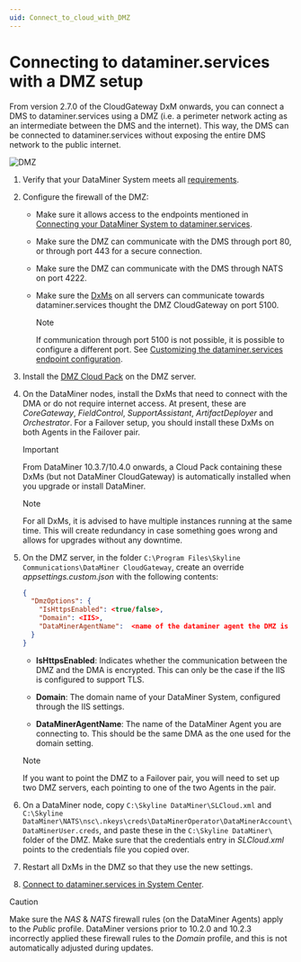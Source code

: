 ```yaml
---
uid: Connect_to_cloud_with_DMZ
---
```


# Connecting to dataminer.services with a DMZ setup

From version 2.7.0 of the CloudGateway DxM onwards, you can connect a DMS to dataminer.services using a DMZ (i.e. a perimeter network acting as an intermediate between the DMS and the internet). This way, the DMS can be connected to dataminer.services without exposing the entire DMS network to the public internet.

![DMZ](~/user-guide/images/DMZ_CloudGateway.png)

1. Verify that your DataMiner System meets all [requirements](xref:Connect_to_cloud_requirements).

1. Configure the firewall of the DMZ:

   - Make sure it allows access to the endpoints mentioned in [Connecting your DataMiner System to dataminer.services](xref:Connect_to_cloud_requirements).

   - Make sure the DMZ can communicate with the DMS through port 80, or through port 443 for a secure connection.

   - Make sure the DMZ can communicate with the DMS through NATS on port 4222.

   - Make sure the [DxMs](xref:DataMinerExtensionModules) on all servers can communicate towards dataminer.services thought the DMZ CloudGateway on port 5100.

     > [!NOTE]
     > If communication through port 5100 is not possible, it is possible to configure a different port. See [Customizing the dataminer.services endpoint configuration](xref:Custom_cloud_endpoint_configuration).

1. Install the [DMZ Cloud Pack](https://community.dataminer.services/dataminer-cloud-pack/) on the DMZ server.

1. On the DataMiner nodes, install the DxMs that need to connect with the DMA or do not require internet access. At present, these are *CoreGateway*, *FieldControl*, *SupportAssistant*, *ArtifactDeployer* and *Orchestrator*. For a Failover setup, you should install these DxMs on both Agents in the Failover pair.

   > [!IMPORTANT]
   > From DataMiner 10.3.7/10.4.0 onwards<!-- RN 36085 -->, a Cloud Pack containing these DxMs (but not DataMiner CloudGateway) is automatically installed when you upgrade or install DataMiner.

   > [!NOTE]
   > For all DxMs, it is advised to have multiple instances running at the same time. This will create redundancy in case something goes wrong and allows for upgrades without any downtime.

1. On the DMZ server, in the folder `C:\Program Files\Skyline Communications\DataMiner CloudGateway`, create an override *appsettings.custom.json* with the following contents:

   ```json
   {
     "DmzOptions": {
       "IsHttpsEnabled": <true/false>,
       "Domain": <IIS>,
       "DataMinerAgentName":  <name of the dataminer agent the DMZ is connected to>
     }
   }
   ```

   - **IsHttpsEnabled**: Indicates whether the communication between the DMZ and the DMA is encrypted. This can only be the case if the IIS is configured to support TLS.

   - **Domain**: The domain name of your DataMiner System, configured through the IIS settings.

   - **DataMinerAgentName**: The name of the DataMiner Agent you are connecting to. This should be the same DMA as the one used for the domain setting.

   > [!NOTE]
   > If you want to point the DMZ to a Failover pair, you will need to set up two DMZ servers, each pointing to one of the two Agents in the pair.

1. On a DataMiner node, copy `C:\Skyline DataMiner\SLCloud.xml` and `C:\Skyline DataMiner\NATS\nsc\.nkeys\creds\DataMinerOperator\DataMinerAccount\DataMinerUser.creds`, and paste these in the `C:\Skyline DataMiner\` folder of the DMZ. Make sure that the credentials entry in *SLCloud.xml* points to the credentials file you copied over.

1. Restart all DxMs in the DMZ so that they use the new settings.

1. [Connect to dataminer.services in System Center](xref:Connect_to_dataminer_services#connecting-to-dataminerservices-in-system-center).

> [!CAUTION]
> Make sure the *NAS* &amp; *NATS* firewall rules (on the DataMiner Agents) apply to the *Public* profile. DataMiner versions prior to 10.2.0 and 10.2.3 incorrectly applied these firewall rules to the *Domain* profile, and this is not automatically adjusted during updates.
